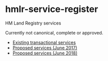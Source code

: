 # hmlr-service-register
HM Land Registry services

Currently not canonical, complete or approved.

* [Existing transactional services](https://github.com/sambrierley/hmlr-service-register/blob/master/hmlr-transactions.csv)
* [Proposed services (June 2017)](https://github.com/sambrierley/hmlr-service-register/blob/master/hmlr-proposed-services-june-2017.csv)
* [Proposed services (June 2018)](https://github.com/sambrierley/hmlr-service-register/blob/master/hmlr-proposed-services-june-2018.csv)

